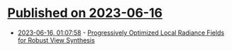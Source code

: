 # [Published on 2023-06-16](index.md)

* [2023-06-16, 01:07:58](https://lobste.rs/s/i6gfgf/progressively_optimized_local_radiance) - [Progressively Optimized Local Radiance Fields for Robust View Synthesis](https://arxiv.org/abs/2303.13791)
